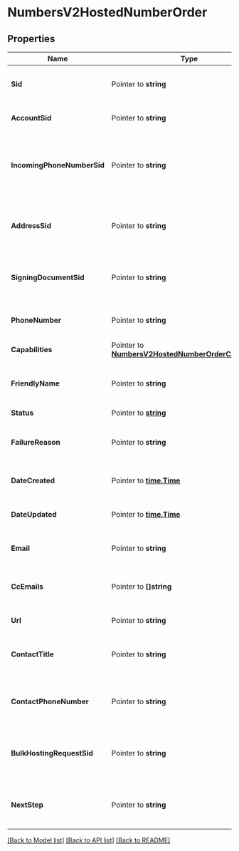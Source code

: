 # NumbersV2HostedNumberOrder

## Properties

Name | Type | Description | Notes
------------ | ------------- | ------------- | -------------
**Sid** | Pointer to **string** | A 34 character string that uniquely identifies this HostedNumberOrder. |
**AccountSid** | Pointer to **string** | A 34 character string that uniquely identifies the account. |
**IncomingPhoneNumberSid** | Pointer to **string** | A 34 character string that uniquely identifies the [IncomingPhoneNumber](https://www.twilio.com/docs/api/rest/incoming-phone-numbers) resource that represents the phone number being hosted. |
**AddressSid** | Pointer to **string** | A 34 character string that uniquely identifies the Address resource that represents the address of the owner of this phone number. |
**SigningDocumentSid** | Pointer to **string** | A 34 character string that uniquely identifies the [Authorization Document](https://www.twilio.com/docs/api/phone-numbers/hosted-number-authorization-documents) the user needs to sign. |
**PhoneNumber** | Pointer to **string** | Phone number to be hosted. This must be in [E.164](https://en.wikipedia.org/wiki/E.164) format, e.g., +16175551212 |
**Capabilities** | Pointer to [**NumbersV2HostedNumberOrderCapabilities**](NumbersV2HostedNumberOrderCapabilities.md) |  |
**FriendlyName** | Pointer to **string** | A 128 character string that is a human-readable text that describes this resource. |
**Status** | Pointer to [**string**](HostedNumberOrderEnumStatus.md) |  |
**FailureReason** | Pointer to **string** | A message that explains why a hosted_number_order went to status \"action-required\" |
**DateCreated** | Pointer to [**time.Time**](time.Time.md) | The date this resource was created, given as [GMT RFC 2822](http://www.ietf.org/rfc/rfc2822.txt) format. |
**DateUpdated** | Pointer to [**time.Time**](time.Time.md) | The date that this resource was updated, given as [GMT RFC 2822](http://www.ietf.org/rfc/rfc2822.txt) format. |
**Email** | Pointer to **string** | Email of the owner of this phone number that is being hosted. |
**CcEmails** | Pointer to **[]string** | A list of emails that LOA document for this HostedNumberOrder will be carbon copied to. |
**Url** | Pointer to **string** | The URL of this HostedNumberOrder. |
**ContactTitle** | Pointer to **string** | The title of the person authorized to sign the Authorization Document for this phone number. |
**ContactPhoneNumber** | Pointer to **string** | The contact phone number of the person authorized to sign the Authorization Document. |
**BulkHostingRequestSid** | Pointer to **string** | A 34 character string that uniquely identifies the bulk hosting request associated with this HostedNumberOrder. |
**NextStep** | Pointer to **string** | The next step you need to take to complete the hosted number order and request it successfully. |

[[Back to Model list]](../README.md#documentation-for-models) [[Back to API list]](../README.md#documentation-for-api-endpoints) [[Back to README]](../README.md)


